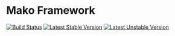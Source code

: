 # Mako Framework

[![Build Status](https://travis-ci.org/mako-framework/framework.png)](https://travis-ci.org/mako-framework/framework)
[![Latest Stable Version](https://poser.pugx.org/mako/framework/v/stable.png)](https://packagist.org/packages/mako/framework)
[![Latest Unstable Version](https://poser.pugx.org/mako/framework/v/unstable.png)](https://packagist.org/packages/mako/framework)